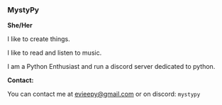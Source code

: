 ### MystyPy

**She/Her**

I like to create things.

I like to read and listen to music.

I am a Python Enthusiast and run a discord server dedicated to python.


**Contact:**

You can contact me at evieepy@gmail.com or on discord: ``mystypy``
